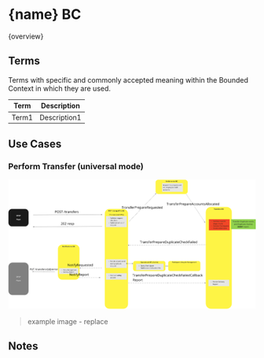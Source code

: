 # {name} BC

{overview}

## Terms

Terms with specific and commonly accepted meaning within the Bounded Context in which they are used.

| Term | Description |
|---|---|
| Term1 | Description1 |

## Use Cases

### Perform Transfer (universal mode)

![Use Case - Example REPLACE ME](assets/useCaseExample.png)
> example image - replace

<!-- Footnotes themselves at the bottom. -->
## Notes

[^1]: Common Interfaces: [Mojaloop Common Interface List](../../refarch/commonInterfaces.md)
